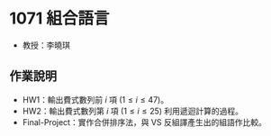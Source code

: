 # 1071 組合語言
* 教授：李曉琪

## 作業說明
* HW1：輸出費式數列前 $i$ 項 ($1\le i\le 47$)。
* HW2：輸出費式數列第 $i$ 項 ($1\le i\le 25$) 利用遞迴計算的過程。
* Final-Project：實作合併排序法，與 VS 反組譯產生出的組語作比較。